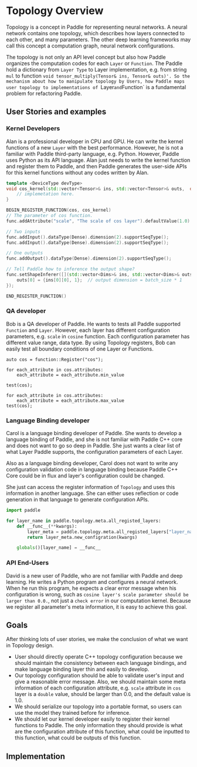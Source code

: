 # Topology Overview

Topology is a concept in Paddle for representing neural networks.  A neural network contains one topology, which describes how layers connected to each other, and many parameters. The other deep learning frameworks may call this concept a computation graph, neural network configurations.

The topology is not only an API level concept but also how Paddle organizes the computation codes for each `Layer` or `Function`. The Paddle hold a dictionary from `Layer Type` to Layer implementation, e.g.  from string `mul` to function `void tensor_multiply(Tensor& ins, Tensor& outs)'. So the mechanism about how to manipulate topology by Users, how Paddle maps user topology to implementations of `Layer` and `Function` is a fundamental problem for refactoring Paddle.

## User Stories and examples

### Kernel Developers

Alan is a professional developer in CPU and GPU. He can write the kernel functions of a new `Layer` with the best performance. However, he is not a familiar with Paddle third-party language, e.g. Python. However, Paddle uses Python as its API language. Alan just needs to write the kernel function and register them to Paddle, and then Paddle generates the user-side APIs for this kernel functions without any codes written by Alan.

```cpp
template <DeviceType devType>
void cos_kernel(std::vector<Tensor>& ins, std::vector<Tensor>& outs,  double scale) {
    // implemetation here.
}

BEGIN_REGISTER_FUNCTION(cos, cos_kernel)
// The parameter of cos function. 
func.addAttribute("scale", "The scale of cos layer").defaultValue(1.0).largerThan(0.0);

// Two inputs
func.addInput().dataType(Dense).dimension(2).supportSeqType();
func.addInput().dataType(Dense).dimension(2).supportSeqType();

// One outputs
func.addOutput().dataType(Dense).dimension(2).supportSeqType();

// Tell Paddle how to inference the output shape?
func.setShapeInferer([](std::vector<Dims>& ins, std::vector<Dims>& outs){
    outs[0] = {ins[0][0], 1};  // output dimension = batch_size * 1
});

END_REGISTER_FUNCTION()
```

### QA developer

Bob is a QA developer of Paddle.  He wants to tests all Paddle supported `Function` and `Layer`.  However, each layer has different configuration parameters, e.g. `scale` in `cosine` function. Each configuration parameter has different value range, data type. By using Topology registers, Bob can easily test all boundary conditions of one Layer or Functions.

```
auto cos = function::Register("cos");

for each_attribute in cos.attributes:
    each_attribute = each_attribute.min_value

test(cos);

for each_attribute in cos.attributes:
    each_attribute = each_attribute.max_value
test(cos);
```

### Language Binding developer

Carol is a language binding developer of Paddle. She wants to develop a language binding of Paddle, and she is not familiar with Paddle C++ core and does not want to go so deep in Paddle. She just wants a clear list of what Layer Paddle supports, the configuration parameters of each Layer. 

Also as a language binding developer, Carol does not want to write any configuration validation code in language binding because Paddle C++ Core could be in flux and layer's configuration could be changed.

She just can access the register information of `Topology` and uses this information in another language. She can either uses reflection or code generation in that language to generate configuration APIs.

```python
import paddle

for layer_name in paddle.topology.meta.all_registed_layers:
    def __func__(**kwargs):
        layer_meta = paddle.topology.meta.all_registed_layers["layer_name"]
        return layer_meta.new_configration(kwargs)

    globals()[layer_name] = __func__
```

### API End-Users

David is a new user of Paddle, who are not familiar with Paddle and deep learning. He writes a Python program and configures a neural network. When he run this program, he expects a clear error message when his configuration is wrong, such as `cosine layer's scale parameter should be larger than 0.0.`, not just a `check error` in our computation kernel. Because we register all parameter's meta information, it is easy to achieve this goal.


## Goals

After thinking lots of user stories, we make the conclusion of what we want in Topology design.

* User should directly operate C++ topology configuration because we should maintain the consistency between each language bindings, and make language binding layer thin and easily to develop.
* Our topology configuration should be able to validate user's input and give a reasonable error message. Also, we should maintain some meta information of each configuration attribute, e.g. `scale` attribute in `cos` layer is a `double` value, should be larger than 0.0, and the default value is 1.0.
* We should serialize our topology into a portable format, so users can use the model they trained before for inference.
* We should let our kernel developer easily to register their kernel functions to Paddle. The only information they should provide is what are the configuration attribute of this function, what could be inputted to this function, what could be outputs of this function.

## Implementation
